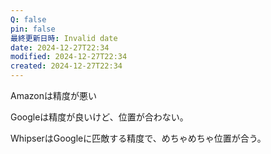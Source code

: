 ```yaml
---
Q: false
pin: false
最終更新日時: Invalid date
date: 2024-12-27T22:34
modified: 2024-12-27T22:34
created: 2024-12-27T22:34
---
```

  

Amazonは精度が悪い

Googleは精度が良いけど、位置が合わない。

WhipserはGoogleに匹敵する精度で、めちゃめちゃ位置が合う。